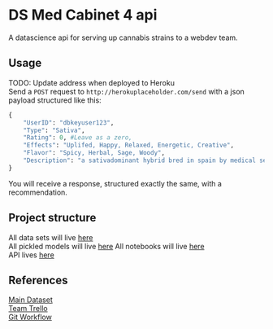# DS Med Cabinet 4 api
A datascience api for serving up cannabis strains to a webdev team.

## Usage
TODO: Update address when deployed to Heroku  
Send a `POST` request to `http://herokuplaceholder.com/send` with a json payload structured like this:
```Python
{
    "UserID": "dbkeyuser123",
    "Type": "Sativa",
    "Rating": 0, #Leave as a zero,
    "Effects": "Uplifed, Happy, Relaxed, Energetic, Creative",
    "Flavor": "Spicy, Herbal, Sage, Woody",
    "Description": "a sativadominant hybrid bred in spain by medical seeds co the breeders claim to guard the secret genetics due to security reasons but regardless of its genetic heritage it is a thc powerhouse with a sweet and spicy bouquet subtle fruit flavors mix with an herbal musk to produce uplifting sativa effects one specific phenotype is noted for having a pungent odor that fills a room similar to burning incense"
}
```  
You will receive a response, structured exactly the same, with a recommendation.

## Project structure
All data sets will live [here](https://github.com/BuildWeek-Med-Cabinet-4/DS/tree/master/data)  
All pickled models will live [here](https://github.com/BuildWeek-Med-Cabinet-4/DS/tree/master/models)
All notebooks will live [here](https://github.com/BuildWeek-Med-Cabinet-4/DS/tree/master/notebooks)  
API lives [here](https://github.com/BuildWeek-Med-Cabinet-4/DS/tree/master/web_app)

## References
[Main Dataset](https://www.kaggle.com/kingburrito666/cannabis-strains)  
[Team Trello](https://trello.com/b/6fHmnowA/med-cabinet-4)  
[Git Workflow](https://www.notion.so/Git-Workflow-34f9b468dcf74a669aff0d3797870d37)  

